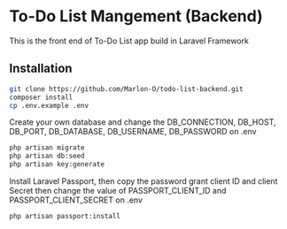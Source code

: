 
# To-Do List Mangement (Backend)

This is the front end of To-Do List app build in Laravel Framework



## Installation

```bash
git clone https://github.com/Marlon-O/todo-list-backend.git
composer install
cp .env.example .env

```

Create your own database and change the DB_CONNECTION, DB_HOST, DB_PORT, DB_DATABASE, DB_USERNAME, DB_PASSWORD on .env

```bash
php artisan migrate
php artisan db:seed
php artisan key:generate
```

Install Laravel Passport, then copy the password grant client ID and client Secret then change the value of PASSPORT_CLIENT_ID and PASSPORT_CLIENT_SECRET on .env
```bash
php artisan passport:install
```
